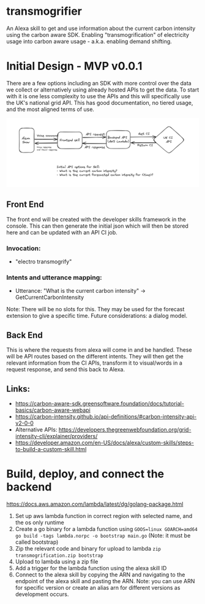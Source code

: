 # transmogrifier
An Alexa skill to get and use information about the current carbon intensity using the carbon aware SDK. Enabling "transmogrification" of electricity usage into carbon aware usage - a.k.a. enabling demand shifting. 

# Initial Design - MVP v0.0.1
There are a few options including an SDK with more control over the data we collect or alternatively using already hosted APIs to get the data.
To start with it is one less complexity to use the APIs and this will specifically use the UK's national grid API. This has good documentation, no tiered usage, and the most aligned terms of use.

![Initial Design](initial-design.png)

## Front End
The front end will  be created with the developer skills framework in the console. This can then generate the initial json which will then be stored here and can be updated with an API CI job.

### Invocation:
- "electro transmogrify"

### Intents and utterance mapping:
- Utterance: "What is the current carbon intensity" -> GetCurrentCarbonIntensity

Note: There will be no slots for this. They may be used for the forecast extension to give a specific time. Future considerations: a dialog model.


## Back End
This is where the requests from alexa will come in and be handled. These will be API routes based on the different intents. They will then get the relevant information from the CI APIs, transform it to visual/words in a request response, and send this back to Alexa.


## Links:
- https://carbon-aware-sdk.greensoftware.foundation/docs/tutorial-basics/carbon-aware-webapi
- https://carbon-intensity.github.io/api-definitions/#carbon-intensity-api-v2-0-0
- Alternative APIs: https://developers.thegreenwebfoundation.org/grid-intensity-cli/explainer/providers/
- https://developer.amazon.com/en-US/docs/alexa/custom-skills/steps-to-build-a-custom-skill.html

# Build, deploy, and connect the backend
https://docs.aws.amazon.com/lambda/latest/dg/golang-package.html

1. Set up aws lambda function in correct region with selected name, and the os only runtime
2. Create a go binary for a lambda function using `GOOS=linux GOARCH=amd64 go build -tags lambda.norpc -o bootstrap main.go` (Note: it must be called bootstrap)
3. Zip the relevant code and binary for upload to lambda `zip transmogrification.zip bootstrap`
4. Upload to lambda using a zip file
5. Add a trigger for the lambda function using the alexa skill ID 
6. Connect to the alexa skill by copying the ARN and navigating to the endpoint of the alexa skill and pasting the ARN. Note: you can use ARN for specific version or create an alias arn for different versions as development occurs.
